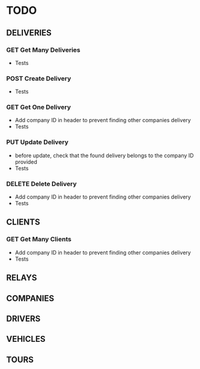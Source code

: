 # TODO

## DELIVERIES

### GET Get Many Deliveries

- Tests

### POST Create Delivery

- Tests

### GET Get One Delivery

- Add company ID in header to prevent finding other companies delivery
- Tests

### PUT Update Delivery

- before update, check that the found delivery belongs to the company ID provided
- Tests

### DELETE Delete Delivery

- Add company ID in header to prevent finding other companies delivery
- Tests

## CLIENTS

### GET Get Many Clients

- Add company ID in header to prevent finding other companies delivery
- Tests

## RELAYS

## COMPANIES

## DRIVERS

## VEHICLES

## TOURS